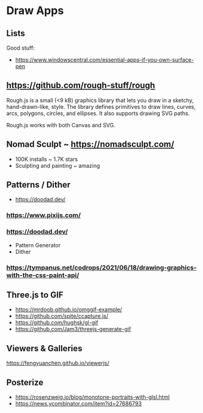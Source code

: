 # Draw Apps


## Lists

Good stuff:

* https://www.windowscentral.com/essential-apps-if-you-own-surface-pen


## https://github.com/rough-stuff/rough

Rough.js is a small (<9 kB) graphics library that lets you draw in a sketchy, hand-drawn-like, style. The library defines primitives to draw lines, curves, arcs, polygons, circles, and ellipses. It also supports drawing SVG paths.

Rough.js works with both Canvas and SVG.

## Nomad Sculpt ~ https://nomadsculpt.com/

* 100K installs ~ 1.7K stars
* Sculpting and painting ~ amazing

## Patterns / Dither

* https://doodad.dev/



### https://www.pixijs.com/

### https://doodad.dev/

* Pattern Generator
* Dither

### https://tympanus.net/codrops/2021/06/18/drawing-graphics-with-the-css-paint-api/

## Three.js to GIF

* https://mrdoob.github.io/omggif-example/
* https://github.com/spite/ccapture.js/
* https://github.com/hughsk/gl-gif
* https://github.com/Jam3/threejs-generate-gif

## Viewers & Galleries

https://fengyuanchen.github.io/viewerjs/


## Posterize

* https://rosenzweig.io/blog/monotone-portraits-with-glsl.html
* https://news.ycombinator.com/item?id=27686793

